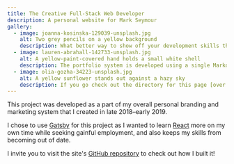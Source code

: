 ```yaml
---
title: The Creative Full-Stack Web Developer
description: A personal website for Mark Seymour
gallery:
  - image: joanna-kosinska-129039-unsplash.jpg
    alt: Two grey pencils on a yellow background
    description: What better way to show off your development skills than to have your own website?
  - image: lauren-abrahall-142733-unsplash.jpg
    alt: A yellow-paint-covered hand holds a small white shell
    description: The portfolio system is developed using a single Markdown file with YAML front matter for configuring page metadata and gallery items. This also allows me to consolidate information on a per-item basis, including the main "feature" image and additional gallery images, which are all displayed on this page.
  - image: olia-gozha-34223-unsplash.jpg
    alt: A yellow sunflower stands out against a hazy sky
    description: If you go check out the directory for this page [over at the GitHub repository](https://github.com/mseymour/markseymour.ca/), you can see how I organized everything. Pretty neat!
---
```

This project was developed as a part of my overall personal branding and marketing system that I created in late 2018–early 2019.

I chose to use [Gatsby](https://gatsbyjs.org/) for this project as I wanted to learn [React](https://reactjs.org/) more on my own time while seeking gainful employment, and also keeps my skills from becoming out of date.

I invite you to visit the site's [GitHub repository](https://github.com/mseymour/markseymour.ca/) to check out how I built it!
